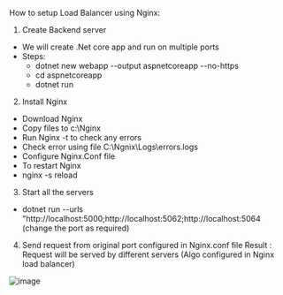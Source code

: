 How to setup Load Balancer using Nginx:

 
 1. Create Backend server
  -  We will create .Net core app and run on multiple ports
  - Steps:
	- dotnet new webapp --output aspnetcoreapp --no-https
	- cd aspnetcoreapp
	- dotnet run
2. Install Nginx 
- Download Nginx
- Copy files to c:\Nginx
- Run Nginx -t to check any errors
- Check error using file C:\Ngnix\Logs\errors.logs
- Configure Nginx.Conf file
- To restart Nginx 
- nginx -s reload
	
3. Start all the servers
- dotnet run --urls "http://localhost:5000;http://localhost:5062;http://localhost:5064 (change the port as required)

4. Send request from original port configured in Nginx.conf file
Result : Request will be served by different servers (Algo configured in Nginx load balancer)

![image](https://github.com/khushaliporwal/System-Design/assets/25275660/bba3d473-478c-41b1-ab6d-cd727b41fe21)


